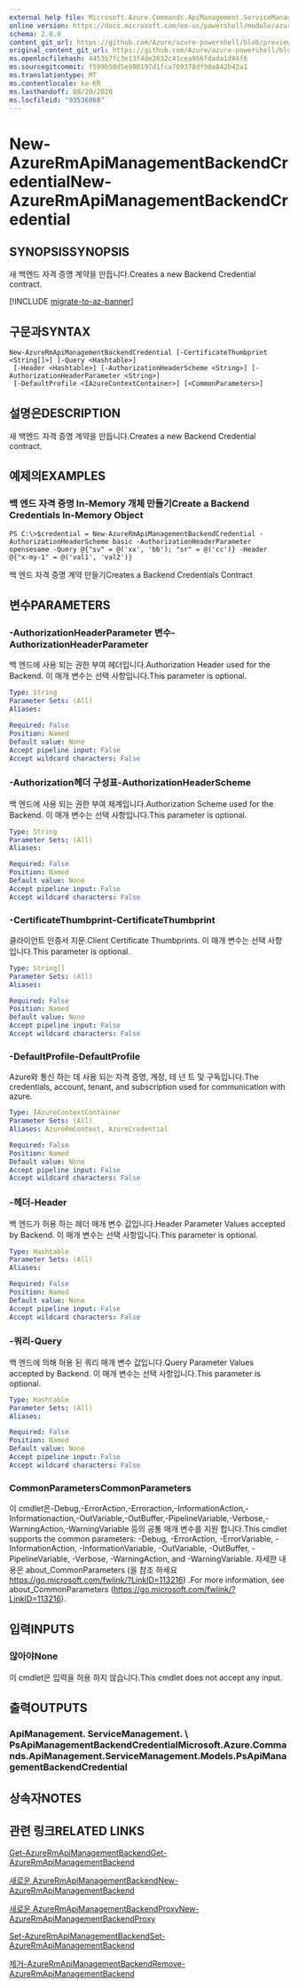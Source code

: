```yaml
---
external help file: Microsoft.Azure.Commands.ApiManagement.ServiceManagement.dll-Help.xml
online version: https://docs.microsoft.com/en-us/powershell/module/azurerm.apimanagement/new-azurermapimanagementbackendcredential
schema: 2.0.0
content_git_url: https://github.com/Azure/azure-powershell/blob/preview/src/ResourceManager/ApiManagement/Commands.ApiManagement/help/New-AzureRmApiManagementBackendCredential.md
original_content_git_url: https://github.com/Azure/azure-powershell/blob/preview/src/ResourceManager/ApiManagement/Commands.ApiManagement/help/New-AzureRmApiManagementBackendCredential.md
ms.openlocfilehash: 4453b7fc3e13f4de2632c41cea966fdada1d84f6
ms.sourcegitcommit: f599b50d5e980197d1fca769378df90a842b42a1
ms.translationtype: MT
ms.contentlocale: ko-KR
ms.lasthandoff: 08/20/2020
ms.locfileid: "93536868"
---
```

# <span data-ttu-id="71958-101">New-AzureRmApiManagementBackendCredential</span><span class="sxs-lookup"><span data-stu-id="71958-101">New-AzureRmApiManagementBackendCredential</span></span>

## <span data-ttu-id="71958-102">SYNOPSIS</span><span class="sxs-lookup"><span data-stu-id="71958-102">SYNOPSIS</span></span>
<span data-ttu-id="71958-103">새 백엔드 자격 증명 계약을 만듭니다.</span><span class="sxs-lookup"><span data-stu-id="71958-103">Creates a new Backend Credential contract.</span></span>

[!INCLUDE [migrate-to-az-banner](../../includes/migrate-to-az-banner.md)]

## <span data-ttu-id="71958-104">구문과</span><span class="sxs-lookup"><span data-stu-id="71958-104">SYNTAX</span></span>

```
New-AzureRmApiManagementBackendCredential [-CertificateThumbprint <String[]>] [-Query <Hashtable>]
 [-Header <Hashtable>] [-AuthorizationHeaderScheme <String>] [-AuthorizationHeaderParameter <String>]
 [-DefaultProfile <IAzureContextContainer>] [<CommonParameters>]
```

## <span data-ttu-id="71958-105">설명은</span><span class="sxs-lookup"><span data-stu-id="71958-105">DESCRIPTION</span></span>
<span data-ttu-id="71958-106">새 백엔드 자격 증명 계약을 만듭니다.</span><span class="sxs-lookup"><span data-stu-id="71958-106">Creates a new Backend Credential contract.</span></span>

## <span data-ttu-id="71958-107">예제의</span><span class="sxs-lookup"><span data-stu-id="71958-107">EXAMPLES</span></span>

### <span data-ttu-id="71958-108">백 엔드 자격 증명 In-Memory 개체 만들기</span><span class="sxs-lookup"><span data-stu-id="71958-108">Create a Backend Credentials In-Memory Object</span></span>
```
PS C:\>$credential = New-AzureRmApiManagementBackendCredential -AuthorizationHeaderScheme basic -AuthorizationHeaderParameter opensesame -Query @{"sv" = @('xx', 'bb'); "sr" = @('cc')} -Header @{"x-my-1" = @('val1', 'val2')}
```

<span data-ttu-id="71958-109">백 엔드 자격 증명 계약 만들기</span><span class="sxs-lookup"><span data-stu-id="71958-109">Creates a Backend Credentials Contract</span></span>

## <span data-ttu-id="71958-110">변수</span><span class="sxs-lookup"><span data-stu-id="71958-110">PARAMETERS</span></span>

### <span data-ttu-id="71958-111">-AuthorizationHeaderParameter 변수</span><span class="sxs-lookup"><span data-stu-id="71958-111">-AuthorizationHeaderParameter</span></span>
<span data-ttu-id="71958-112">백 엔드에 사용 되는 권한 부여 헤더입니다.</span><span class="sxs-lookup"><span data-stu-id="71958-112">Authorization Header used for the Backend.</span></span>
<span data-ttu-id="71958-113">이 매개 변수는 선택 사항입니다.</span><span class="sxs-lookup"><span data-stu-id="71958-113">This parameter is optional.</span></span>

```yaml
Type: String
Parameter Sets: (All)
Aliases: 

Required: False
Position: Named
Default value: None
Accept pipeline input: False
Accept wildcard characters: False
```

### <span data-ttu-id="71958-114">-Authorization헤더 구성표</span><span class="sxs-lookup"><span data-stu-id="71958-114">-AuthorizationHeaderScheme</span></span>
<span data-ttu-id="71958-115">백 엔드에 사용 되는 권한 부여 체계입니다.</span><span class="sxs-lookup"><span data-stu-id="71958-115">Authorization Scheme used for the Backend.</span></span>
<span data-ttu-id="71958-116">이 매개 변수는 선택 사항입니다.</span><span class="sxs-lookup"><span data-stu-id="71958-116">This parameter is optional.</span></span>

```yaml
Type: String
Parameter Sets: (All)
Aliases: 

Required: False
Position: Named
Default value: None
Accept pipeline input: False
Accept wildcard characters: False
```

### <span data-ttu-id="71958-117">-CertificateThumbprint</span><span class="sxs-lookup"><span data-stu-id="71958-117">-CertificateThumbprint</span></span>
<span data-ttu-id="71958-118">클라이언트 인증서 지문.</span><span class="sxs-lookup"><span data-stu-id="71958-118">Client Certificate Thumbprints.</span></span>
<span data-ttu-id="71958-119">이 매개 변수는 선택 사항입니다.</span><span class="sxs-lookup"><span data-stu-id="71958-119">This parameter is optional.</span></span>

```yaml
Type: String[]
Parameter Sets: (All)
Aliases: 

Required: False
Position: Named
Default value: None
Accept pipeline input: False
Accept wildcard characters: False
```

### <span data-ttu-id="71958-120">-DefaultProfile</span><span class="sxs-lookup"><span data-stu-id="71958-120">-DefaultProfile</span></span>
<span data-ttu-id="71958-121">Azure와 통신 하는 데 사용 되는 자격 증명, 계정, 테 넌 트 및 구독입니다.</span><span class="sxs-lookup"><span data-stu-id="71958-121">The credentials, account, tenant, and subscription used for communication with azure.</span></span>
 
```yaml
Type: IAzureContextContainer
Parameter Sets: (All)
Aliases: AzureRmContext, AzureCredential

Required: False
Position: Named
Default value: None
Accept pipeline input: False
Accept wildcard characters: False
```

### <span data-ttu-id="71958-122">-헤더</span><span class="sxs-lookup"><span data-stu-id="71958-122">-Header</span></span>
<span data-ttu-id="71958-123">백 엔드가 허용 하는 헤더 매개 변수 값입니다.</span><span class="sxs-lookup"><span data-stu-id="71958-123">Header Parameter Values accepted by Backend.</span></span>
<span data-ttu-id="71958-124">이 매개 변수는 선택 사항입니다.</span><span class="sxs-lookup"><span data-stu-id="71958-124">This parameter is optional.</span></span>

```yaml
Type: Hashtable
Parameter Sets: (All)
Aliases: 

Required: False
Position: Named
Default value: None
Accept pipeline input: False
Accept wildcard characters: False
```

### <span data-ttu-id="71958-125">-쿼리</span><span class="sxs-lookup"><span data-stu-id="71958-125">-Query</span></span>
<span data-ttu-id="71958-126">백 엔드에 의해 허용 된 쿼리 매개 변수 값입니다.</span><span class="sxs-lookup"><span data-stu-id="71958-126">Query Parameter Values accepted by Backend.</span></span>
<span data-ttu-id="71958-127">이 매개 변수는 선택 사항입니다.</span><span class="sxs-lookup"><span data-stu-id="71958-127">This parameter is optional.</span></span>

```yaml
Type: Hashtable
Parameter Sets: (All)
Aliases: 

Required: False
Position: Named
Default value: None
Accept pipeline input: False
Accept wildcard characters: False
```

### <span data-ttu-id="71958-128">CommonParameters</span><span class="sxs-lookup"><span data-stu-id="71958-128">CommonParameters</span></span>
<span data-ttu-id="71958-129">이 cmdlet은-Debug,-ErrorAction,-Erroraction,-InformationAction,-Informationaction,-OutVariable,-OutBuffer,-PipelineVariable,-Verbose,-WarningAction,-WarningVariable 등의 공통 매개 변수를 지원 합니다.</span><span class="sxs-lookup"><span data-stu-id="71958-129">This cmdlet supports the common parameters: -Debug, -ErrorAction, -ErrorVariable, -InformationAction, -InformationVariable, -OutVariable, -OutBuffer, -PipelineVariable, -Verbose, -WarningAction, and -WarningVariable.</span></span> <span data-ttu-id="71958-130">자세한 내용은 about_CommonParameters (을 참조 하세요 https://go.microsoft.com/fwlink/?LinkID=113216) .</span><span class="sxs-lookup"><span data-stu-id="71958-130">For more information, see about_CommonParameters (https://go.microsoft.com/fwlink/?LinkID=113216).</span></span>

## <span data-ttu-id="71958-131">입력</span><span class="sxs-lookup"><span data-stu-id="71958-131">INPUTS</span></span>

### <span data-ttu-id="71958-132">않아야</span><span class="sxs-lookup"><span data-stu-id="71958-132">None</span></span>
<span data-ttu-id="71958-133">이 cmdlet은 입력을 허용 하지 않습니다.</span><span class="sxs-lookup"><span data-stu-id="71958-133">This cmdlet does not accept any input.</span></span>

## <span data-ttu-id="71958-134">출력</span><span class="sxs-lookup"><span data-stu-id="71958-134">OUTPUTS</span></span>

### <span data-ttu-id="71958-135">ApiManagement. ServiceManagement. \ PsApiManagementBackendCredential</span><span class="sxs-lookup"><span data-stu-id="71958-135">Microsoft.Azure.Commands.ApiManagement.ServiceManagement.Models.PsApiManagementBackendCredential</span></span>

## <span data-ttu-id="71958-136">상속자</span><span class="sxs-lookup"><span data-stu-id="71958-136">NOTES</span></span>

## <span data-ttu-id="71958-137">관련 링크</span><span class="sxs-lookup"><span data-stu-id="71958-137">RELATED LINKS</span></span>

[<span data-ttu-id="71958-138">Get-AzureRmApiManagementBackend</span><span class="sxs-lookup"><span data-stu-id="71958-138">Get-AzureRmApiManagementBackend</span></span>](./Get-AzureRmApiManagementBackend)

[<span data-ttu-id="71958-139">새로운 AzureRmApiManagementBackend</span><span class="sxs-lookup"><span data-stu-id="71958-139">New-AzureRmApiManagementBackend</span></span>](./New-AzureRmApiManagementBackend.md)

[<span data-ttu-id="71958-140">새로운 AzureRmApiManagementBackendProxy</span><span class="sxs-lookup"><span data-stu-id="71958-140">New-AzureRmApiManagementBackendProxy</span></span>](./New-AzureRmApiManagementBackendProxy.md)

[<span data-ttu-id="71958-141">Set-AzureRmApiManagementBackend</span><span class="sxs-lookup"><span data-stu-id="71958-141">Set-AzureRmApiManagementBackend</span></span>](./Set-AzureRmApiManagementBackend.md)

[<span data-ttu-id="71958-142">제거-AzureRmApiManagementBackend</span><span class="sxs-lookup"><span data-stu-id="71958-142">Remove-AzureRmApiManagementBackend</span></span>](./Remove-AzureRmApiManagementBackend.md)
